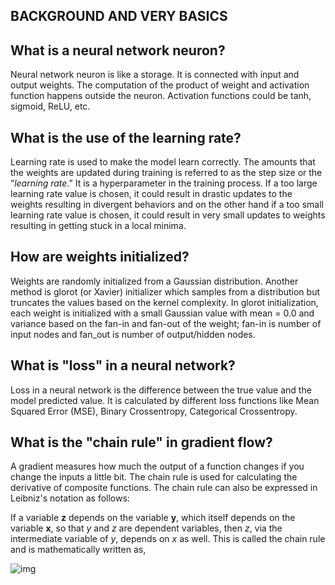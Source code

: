 ## BACKGROUND AND VERY BASICS

## What is a neural network neuron?

Neural network neuron is like a storage. It is connected with input and output weights.  The computation of the product of weight and activation function happens outside the neuron. Activation functions could be tanh, sigmoid, ReLU, etc.



## What is the use of the learning rate?

Learning rate is used to make the model learn correctly. The amounts that the weights are updated during training is referred to as the step size or the “*learning rate*.” It is a hyperparameter in the training process. If a too large learning rate value is chosen, it could result in drastic updates to the weights resulting in divergent behaviors and on the other hand if a too small learning rate value is chosen, it could result in very small updates to weights resulting in getting stuck in a local minima.



## How are weights initialized?

Weights are randomly initialized from a Gaussian distribution. Another method is glorot (or Xavier) initializer which samples from a distribution but truncates the values based on the kernel complexity. In glorot initialization, each weight is initialized with a small Gaussian value with mean = 0.0 and variance based on the fan-in and fan-out of the weight; fan-in is number of input nodes and fan_out is number of output/hidden nodes.



## What is "loss" in a neural network?

Loss in a neural network is the difference between the true value and the model predicted value. It is calculated by different loss functions like Mean Squared Error (MSE), Binary Crossentropy, Categorical Crossentropy.



## What is the "chain rule" in gradient flow?

A gradient measures how much the output of a function changes if you change the inputs a little bit. The chain rule is used for calculating the derivative of composite functions. The chain rule can also be expressed in Leibniz's notation as follows:

If a variable **z** depends on the variable **y**, which itself depends on the variable **x**, so that *y* and *z* are dependent variables, then *z*, via the intermediate variable of *y*, depends on *x* as well. This is called the chain rule and is mathematically written as,

![img](https://miro.medium.com/max/181/1*7PhAl-QqLAc5vIOjEAQ-BA.png)

